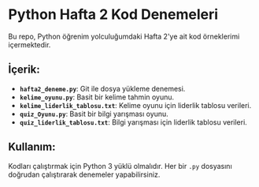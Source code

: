 # Python Hafta 2 Kod Denemeleri

Bu repo, Python öğrenim yolculuğumdaki Hafta 2'ye ait kod örneklerimi içermektedir.

## İçerik:

* **`hafta2_deneme.py`**: Git ile dosya yükleme denemesi.
* **`kelime_oyunu.py`**: Basit bir kelime tahmin oyunu.
* **`kelime_liderlik_tablosu.txt`**: Kelime oyunu için liderlik tablosu verileri.
* **`quiz_Oyunu.py`**: Basit bir bilgi yarışması oyunu.
* **`quiz_liderlik_tablosu.txt`**: Bilgi yarışması için liderlik tablosu verileri.

## Kullanım:

Kodları çalıştırmak için Python 3 yüklü olmalıdır. Her bir `.py` dosyasını doğrudan çalıştırarak denemeler yapabilirsiniz.
